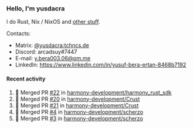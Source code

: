 ### Hello, I'm yusdacra

I do Rust, Nix / NixOS and [other stuff](https://yusdacra.gitlab.io/about).

Contacts:
- Matrix: [@yusdacra:tchncs.de](https://matrix.to/#/@yusdacra:tchncs.de)
- Discord: arcadsuy#7447
- E-mail: y.bera003.06@pm.me
- LinkedIn: https://www.linkedin.com/in/yusuf-bera-ertan-8468b7192

#### Recent activity

<!--START_SECTION:activity-->
1. 🎉 Merged PR [#22](https://github.com/harmony-development/harmony_rust_sdk/pull/22) in [harmony-development/harmony_rust_sdk](https://github.com/harmony-development/harmony_rust_sdk)
2. 🎉 Merged PR [#20](https://github.com/harmony-development/Crust/pull/20) in [harmony-development/Crust](https://github.com/harmony-development/Crust)
3. 🎉 Merged PR [#21](https://github.com/harmony-development/Crust/pull/21) in [harmony-development/Crust](https://github.com/harmony-development/Crust)
4. 🎉 Merged PR [#4](https://github.com/harmony-development/scherzo/pull/4) in [harmony-development/scherzo](https://github.com/harmony-development/scherzo)
5. 🎉 Merged PR [#3](https://github.com/harmony-development/scherzo/pull/3) in [harmony-development/scherzo](https://github.com/harmony-development/scherzo)
<!--END_SECTION:activity-->
